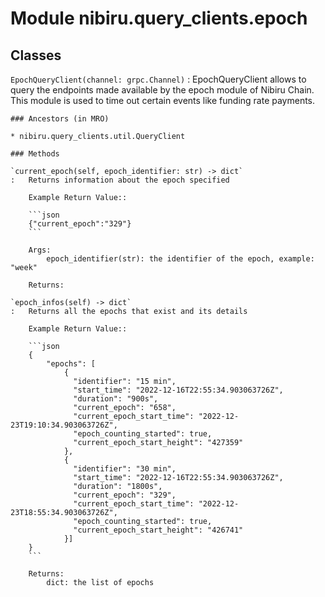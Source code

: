 Module nibiru.query_clients.epoch
=================================

Classes
-------

`EpochQueryClient(channel: grpc.Channel)`
:   EpochQueryClient allows to query the endpoints made available by the epoch
    module of Nibiru Chain. This module is used to time out certain events like
    funding rate payments.

    ### Ancestors (in MRO)

    * nibiru.query_clients.util.QueryClient

    ### Methods

    `current_epoch(self, epoch_identifier: str) ‑> dict`
    :   Returns information about the epoch specified

        Example Return Value::

        ```json
        {"current_epoch":"329"}
        ```

        Args:
            epoch_identifier(str): the identifier of the epoch, example: "week"

        Returns:

    `epoch_infos(self) ‑> dict`
    :   Returns all the epochs that exist and its details

        Example Return Value::

        ```json
        {
            "epochs": [
                {
                  "identifier": "15 min",
                  "start_time": "2022-12-16T22:55:34.903063726Z",
                  "duration": "900s",
                  "current_epoch": "658",
                  "current_epoch_start_time": "2022-12-23T19:10:34.903063726Z",
                  "epoch_counting_started": true,
                  "current_epoch_start_height": "427359"
                },
                {
                  "identifier": "30 min",
                  "start_time": "2022-12-16T22:55:34.903063726Z",
                  "duration": "1800s",
                  "current_epoch": "329",
                  "current_epoch_start_time": "2022-12-23T18:55:34.903063726Z",
                  "epoch_counting_started": true,
                  "current_epoch_start_height": "426741"
                }]
        }
        ```

        Returns:
            dict: the list of epochs
